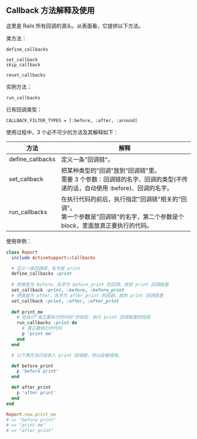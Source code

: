## Callback 方法解释及使用

这里是 Rails 所有回调的源头。从表面看，它提供以下方法。

类方法：

```
define_callbacks

set_callback
skip_callback

reset_callbacks
```

实例方法：

```
run_callbacks
```

已有回调类型：

```
CALLBACK_FILTER_TYPES = [:before, :after, :around]
```

使用过程中，3 个必不可少的方法及其解释如下：

| 方法 | 解释 |
| -- | -- |
| define_callbacks | 定义一条"回调链"。 |
| set_callback | 把某种类型的"回调"放到"回调链"里。<br>需要 3 个参数：回调链的名字、回调的类型(不传递的话，自动使用 :before)、回调的名字。 |
| run_callbacks | 在执行代码的前后，执行指定"回调链"相关的"回调"。<br>第一个参数是"回调链"的名字，第二个参数是个 block，里面放真正要执行的代码。|

使用举例：

```ruby
class Report
  include ActiveSupport::Callbacks

  # 定义一条回调链，名字是 print
  define_callbacks :print
  
  # 把类型为 before，名字为 before_print 的回调，放到 print 回调链里
  set_callback :print, :before, :before_print
  # 把类型为 after，名字为 after_print 的回调，放到 print 回调链里
  set_callback :print, :after, :after_print
  
  def print_me
    # 在执行"真正要执行的代码"的前后，执行 print 回调链里的回调
    run_callbacks :print do
      # 真正要执行的代码
      p 'print me'
    end
  end

  # 以下两方法已经放入 print 回调链，所以会被调用。

  def before_print
    p 'before print'
  end

  def after_print
    p 'after print'
  end
end

Report.new.print_me
# => "before print"
# => "print me"
# => "after print"
```
